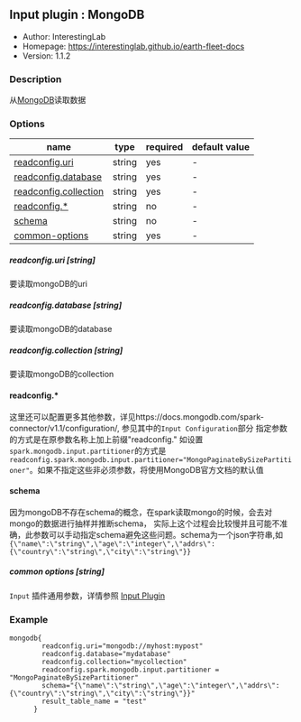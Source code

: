 ## Input plugin : MongoDB

* Author: InterestingLab
* Homepage: https://interestinglab.github.io/earth-fleet-docs
* Version: 1.1.2

### Description

从[MongoDB](https://www.mongodb.com/)读取数据

### Options

| name | type | required | default value |
| --- | --- | --- | --- |
| [readconfig.uri](#readconfig.uri-string) | string | yes | - |
| [readconfig.database](#readconfig.database-string) | string | yes | - |
| [readconfig.collection](#readconfig.collection-string) | string | yes | - |
| [readconfig.*](#readconfig.*-string) | string | no | - |
| [schema](#schema-string) | string | no | - |
| [common-options](#common-options-string)| string | yes | - |


##### readconfig.uri [string]

要读取mongoDB的uri

##### readconfig.database [string]

要读取mongoDB的database

##### readconfig.collection [string]

要读取mongoDB的collection

#### readconfig.*

这里还可以配置更多其他参数，详见https://docs.mongodb.com/spark-connector/v1.1/configuration/, 参见其中的`Input Configuration`部分
指定参数的方式是在原参数名称上加上前缀"readconfig." 如设置`spark.mongodb.input.partitioner`的方式是 `readconfig.spark.mongodb.input.partitioner="MongoPaginateBySizePartitioner"`。如果不指定这些非必须参数，将使用MongoDB官方文档的默认值

#### schema

因为mongoDB不存在schema的概念，在spark读取mongo的时候，会去对mongo的数据进行抽样并推断schema，
实际上这个过程会比较慢并且可能不准确，此参数可以手动指定schema避免这些问题。schema为一个json字符串,如`{\"name\":\"string\",\"age\":\"integer\",\"addrs\":{\"country\":\"string\",\"city\":\"string\"}}`

##### common options [string]

`Input` 插件通用参数，详情参照 [Input Plugin](/zh-cn/v1/configuration/input-plugin)



### Example

```
mongodb{
        readconfig.uri="mongodb://myhost:mypost"
        readconfig.database="mydatabase"
        readconfig.collection="mycollection"
        readconfig.spark.mongodb.input.partitioner = "MongoPaginateBySizePartitioner"
        schema="{\"name\":\"string\",\"age\":\"integer\",\"addrs\":{\"country\":\"string\",\"city\":\"string\"}}"
        result_table_name = "test"
      }
```
